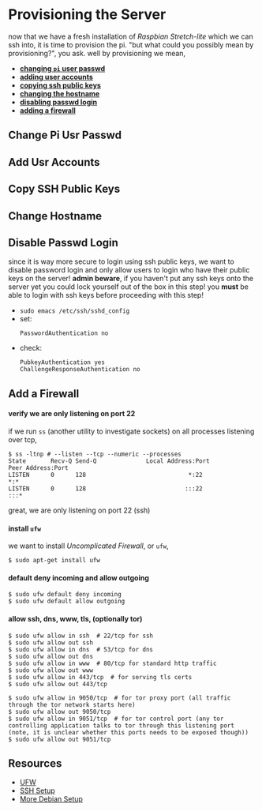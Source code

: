 # Provisioning the Server
now that we have a fresh installation of *Raspbian Stretch-lite* which we can ssh into, it is time to provision the pi. "but what could you possibly mean by provisioning?", you ask. well by provisioning we mean,
* **[changing `pi` user passwd](#change-pi-usr-passwd)**
* **[adding user accounts](#add-usr-accounts)**
* **[copying ssh public keys](#copy-ssh-public-keys)**
* **[changing the hostname](#change-hostname)**
* **[disabling passwd login](#disable-passwd-login)**
* **[adding a firewall](#add-a-firewall)**

## Change Pi Usr Passwd

## Add Usr Accounts

## Copy SSH Public Keys

## Change Hostname

## Disable Passwd Login
since it is way more secure to login using ssh public keys, we want to disable password login and only allow users to login who have their public keys on the server! **admin beware**, if you haven't put any ssh keys onto the server yet you could lock yourself out of the box in this step! you **must** be able to login with ssh keys before proceeding with this step!


  * `sudo emacs /etc/ssh/sshd_config`
  * set:
    ```
    PasswordAuthentication no
    ```
  * check:
    ```
    PubkeyAuthentication yes
    ChallengeResponseAuthentication no
    ```

## Add a Firewall
#### verify we are only listening on port 22
if we run `ss` (another utility to investigate sockets) on all processes listening over tcp,

```
$ ss -ltnp # --listen --tcp --numeric --processes
State       Recv-Q Send-Q              Local Address:Port                             Peer Address:Port
LISTEN      0      128                             *:22                                          *:*
LISTEN      0      128                            :::22                                         :::*
```
great, we are only listening on port 22 (ssh)

#### install `ufw`
we want to install *Uncomplicated Firewall*, or `ufw`,

```
$ sudo apt-get install ufw
```

#### default deny incoming and allow outgoing

```
$ sudo ufw default deny incoming
$ sudo ufw default allow outgoing
```

#### allow ssh, dns, www, tls, (optionally tor)

```
$ sudo ufw allow in ssh  # 22/tcp for ssh
$ sudo ufw allow out ssh
$ sudo ufw allow in dns  # 53/tcp for dns
$ sudo ufw allow out dns
$ sudo ufw allow in www  # 80/tcp for standard http traffic
$ sudo ufw allow out www
$ sudo ufw allow in 443/tcp  # for serving tls certs
$ sudo ufw allow out 443/tcp

$ sudo ufw allow in 9050/tcp  # for tor proxy port (all traffic through the tor network starts here)
$ sudo ufw allow out 9050/tcp
$ sudo ufw allow in 9051/tcp  # for tor control port (any tor controlling application talks to tor through this listening port (note, it is unclear whether this ports needs to be exposed though))
$ sudo ufw allow out 9051/tcp
```

## Resources
* [UFW](https://www.digitalocean.com/community/tutorials/how-to-setup-a-firewall-with-ufw-on-an-ubuntu-and-debian-cloud-server)
* [SSH Setup](https://share.riseup.net/#YZBKJJesxwrTfCB1Bb3atQ)
* [More Debian Setup](https://share.riseup.net/#A8gDSxMgdIZMCkXUeQeC0A)
